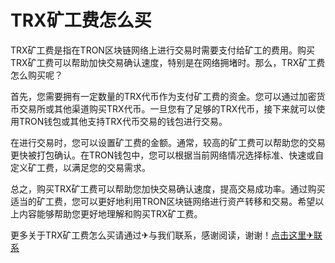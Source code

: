 # TRX矿工费怎么买

TRX矿工费是指在TRON区块链网络上进行交易时需要支付给矿工的费用。购买TRX矿工费可以帮助加快交易确认速度，特别是在网络拥堵时。那么，TRX矿工费怎么购买呢？

首先，您需要拥有一定数量的TRX代币作为支付矿工费的资金。您可以通过加密货币交易所或其他渠道购买TRX代币。一旦您有了足够的TRX代币，接下来就可以使用TRON钱包或其他支持TRX代币交易的钱包进行交易。

在进行交易时，您可以设置矿工费的金额。通常，较高的矿工费可以帮助您的交易更快被打包确认。在TRON钱包中，您可以根据当前网络情况选择标准、快速或自定义矿工费，以满足您的交易需求。

总之，购买TRX矿工费可以帮助您加快交易确认速度，提高交易成功率。通过购买适当的矿工费，您可以更好地利用TRON区块链网络进行资产转移和交易。希望以上内容能够帮助您更好地理解和购买TRX矿工费。

更多关于TRX矿工费怎么买请通过✈与我们联系，感谢阅读，谢谢！[点击这里✈联系](https://trx.tw)